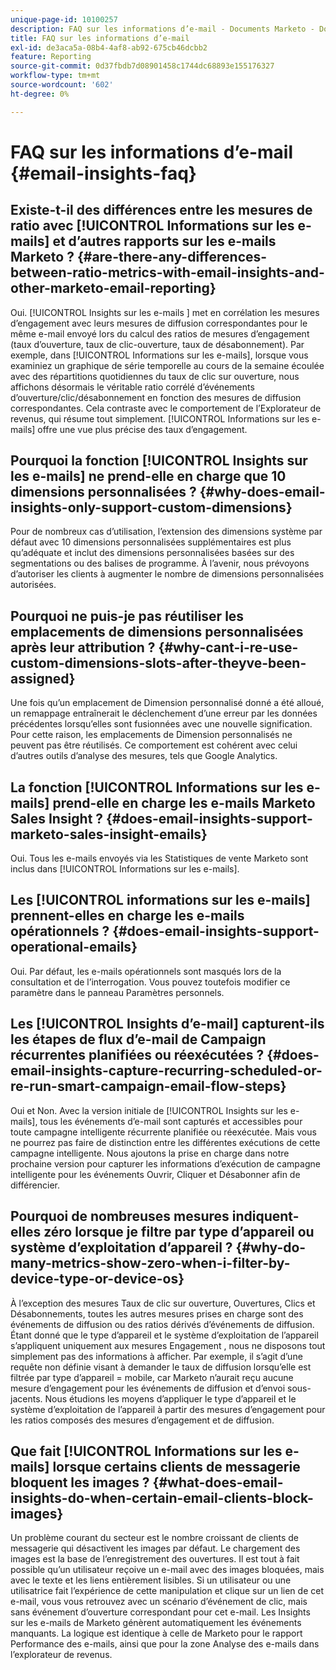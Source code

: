 ```yaml
---
unique-page-id: 10100257
description: FAQ sur les informations d’e-mail - Documents Marketo - Documentation du produit
title: FAQ sur les informations d’e-mail
exl-id: de3aca5a-08b4-4af8-ab92-675cb46dcbb2
feature: Reporting
source-git-commit: 0d37fbdb7d08901458c1744dc68893e155176327
workflow-type: tm+mt
source-wordcount: '602'
ht-degree: 0%

---
```


# FAQ sur les informations d’e-mail {#email-insights-faq}

## Existe-t-il des différences entre les mesures de ratio avec [!UICONTROL Informations sur les e-mails] et d’autres rapports sur les e-mails Marketo ? {#are-there-any-differences-between-ratio-metrics-with-email-insights-and-other-marketo-email-reporting}

Oui. [!UICONTROL  Insights sur les e-mails ] met en corrélation les mesures d’engagement avec leurs mesures de diffusion correspondantes pour le même e-mail envoyé lors du calcul des ratios de mesures d’engagement (taux d’ouverture, taux de clic-ouverture, taux de désabonnement). Par exemple, dans [!UICONTROL Informations sur les e-mails], lorsque vous examiniez un graphique de série temporelle au cours de la semaine écoulée avec des répartitions quotidiennes du taux de clic sur ouverture, nous affichons désormais le véritable ratio corrélé d’événements d’ouverture/clic/désabonnement en fonction des mesures de diffusion correspondantes. Cela contraste avec le comportement de l’Explorateur de revenus, qui résume tout simplement. [!UICONTROL Informations sur les e-mails] offre une vue plus précise des taux d’engagement.

## Pourquoi la fonction [!UICONTROL Insights sur les e-mails] ne prend-elle en charge que 10 dimensions personnalisées ? {#why-does-email-insights-only-support-custom-dimensions}

Pour de nombreux cas d’utilisation, l’extension des dimensions système par défaut avec 10 dimensions personnalisées supplémentaires est plus qu’adéquate et inclut des dimensions personnalisées basées sur des segmentations ou des balises de programme. À l’avenir, nous prévoyons d’autoriser les clients à augmenter le nombre de dimensions personnalisées autorisées.

## Pourquoi ne puis-je pas réutiliser les emplacements de dimensions personnalisées après leur attribution ? {#why-cant-i-re-use-custom-dimensions-slots-after-theyve-been-assigned}

Une fois qu’un emplacement de Dimension personnalisé donné a été alloué, un remappage entraînerait le déclenchement d’une erreur par les données précédentes lorsqu’elles sont fusionnées avec une nouvelle signification. Pour cette raison, les emplacements de Dimension personnalisés ne peuvent pas être réutilisés. Ce comportement est cohérent avec celui d’autres outils d’analyse des mesures, tels que Google Analytics.

## La fonction [!UICONTROL Informations sur les e-mails] prend-elle en charge les e-mails Marketo Sales Insight ? {#does-email-insights-support-marketo-sales-insight-emails}

Oui. Tous les e-mails envoyés via les Statistiques de vente Marketo sont inclus dans [!UICONTROL Informations sur les e-mails].

## Les [!UICONTROL informations sur les e-mails] prennent-elles en charge les e-mails opérationnels ? {#does-email-insights-support-operational-emails}

Oui. Par défaut, les e-mails opérationnels sont masqués lors de la consultation et de l’interrogation. Vous pouvez toutefois modifier ce paramètre dans le panneau Paramètres personnels.

## Les [!UICONTROL Insights d’e-mail] capturent-ils les étapes de flux d’e-mail de Campaign récurrentes planifiées ou réexécutées ? {#does-email-insights-capture-recurring-scheduled-or-re-run-smart-campaign-email-flow-steps}

Oui et Non. Avec la version initiale de [!UICONTROL Insights sur les e-mails], tous les événements d’e-mail sont capturés et accessibles pour toute campagne intelligente récurrente planifiée ou réexécutée. Mais vous ne pourrez pas faire de distinction entre les différentes exécutions de cette campagne intelligente. Nous ajoutons la prise en charge dans notre prochaine version pour capturer les informations d’exécution de campagne intelligente pour les événements Ouvrir, Cliquer et Désabonner afin de différencier.

## Pourquoi de nombreuses mesures indiquent-elles zéro lorsque je filtre par type d’appareil ou système d’exploitation d’appareil ? {#why-do-many-metrics-show-zero-when-i-filter-by-device-type-or-device-os}

À l’exception des mesures Taux de clic sur ouverture, Ouvertures, Clics et Désabonnements, toutes les autres mesures prises en charge sont des événements de diffusion ou des ratios dérivés d’événements de diffusion. Étant donné que le type d’appareil et le système d’exploitation de l’appareil s’appliquent uniquement aux mesures Engagement , nous ne disposons tout simplement pas des informations à afficher. Par exemple, il s’agit d’une requête non définie visant à demander le taux de diffusion lorsqu’elle est filtrée par type d’appareil = mobile, car Marketo n’aurait reçu aucune mesure d’engagement pour les événements de diffusion et d’envoi sous-jacents. Nous étudions les moyens d’appliquer le type d’appareil et le système d’exploitation de l’appareil à partir des mesures d’engagement pour les ratios composés des mesures d’engagement et de diffusion.

## Que fait [!UICONTROL Informations sur les e-mails] lorsque certains clients de messagerie bloquent les images ? {#what-does-email-insights-do-when-certain-email-clients-block-images}

Un problème courant du secteur est le nombre croissant de clients de messagerie qui désactivent les images par défaut. Le chargement des images est la base de l’enregistrement des ouvertures. Il est tout à fait possible qu’un utilisateur reçoive un e-mail avec des images bloquées, mais avec le texte et les liens entièrement lisibles. Si un utilisateur ou une utilisatrice fait l’expérience de cette manipulation et clique sur un lien de cet e-mail, vous vous retrouvez avec un scénario d’événement de clic, mais sans événement d’ouverture correspondant pour cet e-mail. Les Insights sur les e-mails de Marketo génèrent automatiquement les événements manquants. La logique est identique à celle de Marketo pour le rapport Performance des e-mails, ainsi que pour la zone Analyse des e-mails dans l’explorateur de revenus.
